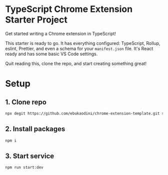 # TypeScript Chrome Extension Starter Project

Get started writing a Chrome extension in TypeScript!

This starter is ready to go. It has everything configured:
TypeScript, Rollup, eslint, Prettier, and even a schema for your
`manifest.json` file. It's React ready and has some basic VS
Code settings.

Quit reading this, clone the repo, and start creating something
great!

# Setup

## 1. Clone repo

```bash
npx degit https://github.com/ebukaodini/chrome-extension-template.git sample-extension
```

## 2. Install packages

```bash
npm i
```

## 3. Start service

```bash
npm run start:dev
```